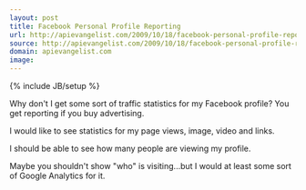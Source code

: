 ```yaml
---
layout: post
title: Facebook Personal Profile Reporting
url: http://apievangelist.com/2009/10/18/facebook-personal-profile-reporting/
source: http://apievangelist.com/2009/10/18/facebook-personal-profile-reporting/
domain: apievangelist.com
image: 
---
```

{% include JB/setup %}<p>Why don't I get some sort of traffic statistics for my Facebook profile? You get reporting if you buy advertising.<p></p>
I would like to see statistics for my page views, image, video and links.<p></p>
I should be able to see how many people are viewing my profile.<p></p>
Maybe you shouldn't show "who" is visiting...but I would at least some sort of Google Analytics for it.</p>
